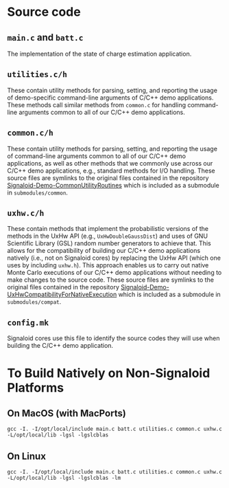 # Source code

## `main.c` and `batt.c`
The implementation of the state of charge estimation application.

## `utilities.c/h`
These contain utility methods for parsing, setting, and reporting
the usage of demo-specific command-line arguments of C/C++ demo applications.
These methods call similar methods from `common.c` for handling
command-line arguments common to all of our C/C++ demo applications.

## `common.c/h`
These contain utility methods for parsing, setting, and reporting
the usage of command-line arguments common to all of our C/C++ demo applications,
as well as other methods that we commonly use across our
C/C++ demo applications, e.g., standard methods for I/O handling. These
source files are symlinks to the original files contained in the repository
[Signaloid-Demo-CommonUtilityRoutines](https://github.com/signaloid/Signaloid-Demo-CommonUtilityRoutines)
which is included as a submodule in `submodules/common`.

## `uxhw.c/h`
These contain methods that implement the probabilistic versions of the methods
in the UxHw API (e.g., `UxHwDoubleGaussDist`) and uses of GNU Scientific Library (GSL)
random number generators to achieve that. This allows for the compatibility of
building our C/C++ demo applications natively (i.e., not on Signaloid cores) by replacing
the UxHw API (which one uses by including `uxhw.h`). This approach enables us to
carry out native Monte Carlo executions of our C/C++ demo applications without needing
to make changes to the source code. These source files are symlinks to the original
files contained in the repository
[Signaloid-Demo-UxHwCompatibilityForNativeExecution](https://github.com/signaloid/Signaloid-Demo-UxHwCompatibilityForNativeExecution)
which is included as a submodule in `submodules/compat`.

## `config.mk`
Signaloid cores use this file to identify the source codes they will use when
building the C/C++ demo application.

# To Build Natively on Non-Signaloid Platforms

## On MacOS (with MacPorts)
```
gcc -I. -I/opt/local/include main.c batt.c utilities.c common.c uxhw.c -L/opt/local/lib -lgsl -lgslcblas
```

## On Linux
```
gcc -I. -I/opt/local/include main.c batt.c utilities.c common.c uxhw.c -L/opt/local/lib -lgsl -lgslcblas -lm
```
